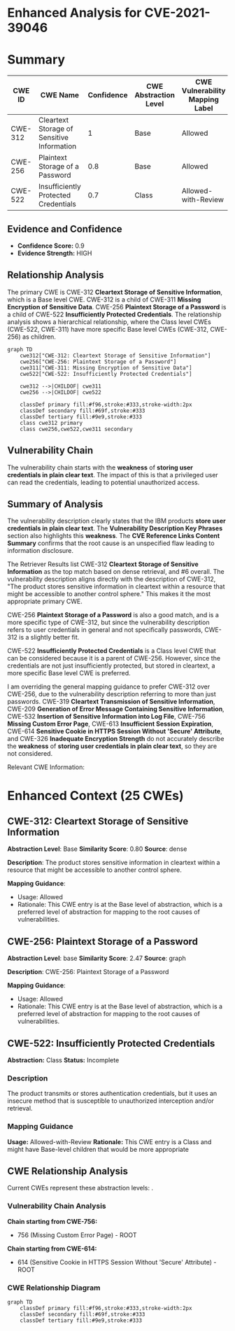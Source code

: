 # Enhanced Analysis for CVE-2021-39046

# Summary
| CWE ID | CWE Name | Confidence | CWE Abstraction Level | CWE Vulnerability Mapping Label | CWE-Vulnerability Mapping Notes |
|---|---|---|---|---|---|
| CWE-312 | Cleartext Storage of Sensitive Information | 1 | Base | Allowed | Primary CWE |
| CWE-256 | Plaintext Storage of a Password | 0.8 | Base | Allowed | Secondary Candidate |
| CWE-522 | Insufficiently Protected Credentials | 0.7 | Class | Allowed-with-Review | Secondary Candidate |

## Evidence and Confidence

*   **Confidence Score:** 0.9
*   **Evidence Strength:** HIGH

## Relationship Analysis
The primary CWE is CWE-312 **Cleartext Storage of Sensitive Information**, which is a Base level CWE. CWE-312 is a child of CWE-311 **Missing Encryption of Sensitive Data**. CWE-256 **Plaintext Storage of a Password** is a child of CWE-522 **Insufficiently Protected Credentials**.
The relationship analysis shows a hierarchical relationship, where the Class level CWEs (CWE-522, CWE-311) have more specific Base level CWEs (CWE-312, CWE-256) as children.

```mermaid
graph TD
    cwe312["CWE-312: Cleartext Storage of Sensitive Information"]
    cwe256["CWE-256: Plaintext Storage of a Password"]
    cwe311["CWE-311: Missing Encryption of Sensitive Data"]
    cwe522["CWE-522: Insufficiently Protected Credentials"]
    
    cwe312 -->|CHILDOF| cwe311
    cwe256 -->|CHILDOF| cwe522

    classDef primary fill:#f96,stroke:#333,stroke-width:2px
    classDef secondary fill:#69f,stroke:#333
    classDef tertiary fill:#9e9,stroke:#333
    class cwe312 primary
    class cwe256,cwe522,cwe311 secondary
```

## Vulnerability Chain
The vulnerability chain starts with the **weakness** of **storing user credentials in plain clear text**. The impact of this is that a privileged user can read the credentials, leading to potential unauthorized access.

## Summary of Analysis
The vulnerability description clearly states that the IBM products **store user credentials in plain clear text**. The **Vulnerability Description Key Phrases** section also highlights this **weakness**. The **CVE Reference Links Content Summary** confirms that the root cause is an unspecified flaw leading to information disclosure.

The Retriever Results list CWE-312 **Cleartext Storage of Sensitive Information** as the top match based on dense retrieval, and #6 overall. The vulnerability description aligns directly with the description of CWE-312, "The product stores sensitive information in cleartext within a resource that might be accessible to another control sphere." This makes it the most appropriate primary CWE.

CWE-256 **Plaintext Storage of a Password** is also a good match, and is a more specific type of CWE-312, but since the vulnerability description refers to user credentials in general and not specifically passwords, CWE-312 is a slightly better fit.

CWE-522 **Insufficiently Protected Credentials** is a Class level CWE that can be considered because it is a parent of CWE-256. However, since the credentials are not just insufficiently protected, but stored in cleartext, a more specific Base level CWE is preferred.

I am overriding the general mapping guidance to prefer CWE-312 over CWE-256, due to the vulnerability description referring to more than just passwords.
CWE-319 **Cleartext Transmission of Sensitive Information**, CWE-209 **Generation of Error Message Containing Sensitive Information**, CWE-532 **Insertion of Sensitive Information into Log File**, CWE-756 **Missing Custom Error Page**, CWE-613 **Insufficient Session Expiration**, CWE-614 **Sensitive Cookie in HTTPS Session Without 'Secure' Attribute**, and CWE-326 **Inadequate Encryption Strength** do not accurately describe the **weakness** of **storing user credentials in plain clear text**, so they are not considered.

Relevant CWE Information:

# Enhanced Context (25 CWEs)

## CWE-312: Cleartext Storage of Sensitive Information
**Abstraction Level**: Base
**Similarity Score**: 0.80
**Source**: dense

**Description**:
The product stores sensitive information in cleartext within a resource that might be accessible to another control sphere.

**Mapping Guidance**:
- Usage: Allowed
- Rationale: This CWE entry is at the Base level of abstraction, which is a preferred level of abstraction for mapping to the root causes of vulnerabilities.

## CWE-256: Plaintext Storage of a Password
**Abstraction Level**: base
**Similarity Score**: 2.47
**Source**: graph

**Description**:
CWE-256: Plaintext Storage of a Password

**Mapping Guidance**:
- Usage: Allowed
- Rationale: This CWE entry is at the Base level of abstraction, which is a preferred level of abstraction for mapping to the root causes of vulnerabilities.

## CWE-522: Insufficiently Protected Credentials
**Abstraction:** Class
**Status:** Incomplete

### Description
The product transmits or stores authentication credentials, but it uses an insecure method that is susceptible to unauthorized interception and/or retrieval.

### Mapping Guidance
**Usage:** Allowed-with-Review
**Rationale:** This CWE entry is a Class and might have Base-level children that would be more appropriate


## CWE Relationship Analysis

Current CWEs represent these abstraction levels: .


### Vulnerability Chain Analysis

**Chain starting from CWE-756:**
- 756 (Missing Custom Error Page) - ROOT


**Chain starting from CWE-614:**
- 614 (Sensitive Cookie in HTTPS Session Without 'Secure' Attribute) - ROOT



### CWE Relationship Diagram

```mermaid
graph TD
    classDef primary fill:#f96,stroke:#333,stroke-width:2px
    classDef secondary fill:#69f,stroke:#333
    classDef tertiary fill:#9e9,stroke:#333
```